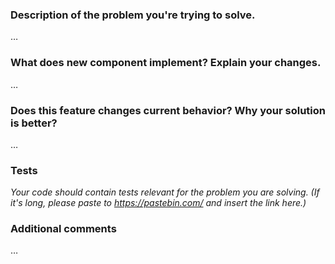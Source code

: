 ### Description of the problem you're trying to solve.
…


### What does new component implement? Explain your changes.
…


### Does this feature changes current behavior? Why your solution is better?
…


### Tests
_Your code should contain tests relevant for the problem you are solving. (If it's long, please paste to https://pastebin.com/ and insert the link here.)_


### Additional comments
…
